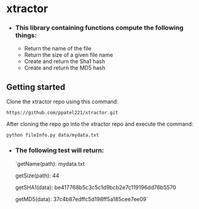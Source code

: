 # xtractor #
* ### This library containing functions compute the following things:
  * Return the name of the file
  * Return the size of a given file name
  * Create and return the Sha1 hash
  * Create and return the MD5 hash

## Getting started ##
Clone the xtractor repo using this command:

`https://github.com/ppatel221/xtractor.git`

After cloning the repo go into the xtractor repo and execute the command:

`python fileInfo.py data/mydata.txt`

* ### The following test will return:
  `getName(path): mydata.txt
  
  getSize(path): 44
  
  getSHA1(data): be417768b5c3c5c1d9bcb2e7c119196dd76b5570
  
  getMD5(data): 37c4b87edffc5d198ff5a185cee7ee09`


